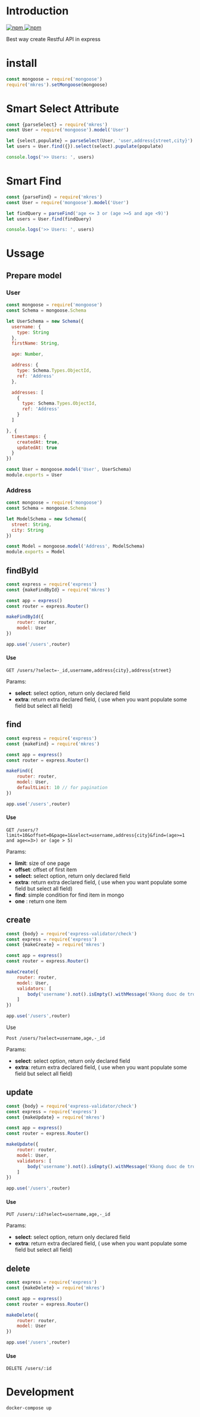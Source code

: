 # Introduction

[![npm](https://img.shields.io/npm/v/mkres.svg) ![npm](https://img.shields.io/npm/dm/mkres.svg)](https://www.npmjs.com/package/mkres)


Best way create Restful API in express

# install

```js
const mongoose = require('mongoose')
require('mkres').setMongoose(mongoose)
```

# Smart Select Attribute

```js
const {parseSelect} = require('mkres')
const User = require('mongoose').model('User')

let {select,populate} = parseSelect(User, 'user,address{street,city}')
let users = User.find({}).select(select).pupulate(populate)

console.logs('>> Users: ', users)

```

# Smart Find

```js
const {parseFind} = require('mkres')
const User = require('mongoose').model('User')

let findQuery = parseFind('age <= 3 or (age >=5 and age <9)')
let users = User.find(findQuery)

console.logs('>> Users: ', users)

```

# Ussage

## Prepare model

### User

```js
const mongoose = require('mongoose')
const Schema = mongoose.Schema

let UserSchema = new Schema({
  username: {
    type: String
  },
  firstName: String,

  age: Number,

  address: {
    type: Schema.Types.ObjectId,
    ref: 'Address'
  },

  addresses: [
    {
      type: Schema.Types.ObjectId,
      ref: 'Address'
    }
  ]

}, {
  timestamps: {
    createdAt: true,
    updatedAt: true
  }
})

const User = mongoose.model('User', UserSchema)
module.exports = User

```

### Address
```js
const mongoose = require('mongoose')
const Schema = mongoose.Schema

let ModelSchema = new Schema({
  street: String,
  city: String
})

const Model = mongoose.model('Address', ModelSchema)
module.exports = Model

```


## findById
```js
const express = require('express')
const {makeFindById} = require('mkres')

const app = express()
const router = express.Router()

makeFindById({
    router: router,
    model: User
})

app.use('/users',router)

```


#### Use 
```
GET /users/?select=-_id,username,address{city},address{street}
```

Params:
* **select**: select option, return only declared field
* **extra**: return extra declared field, ( use when you want populate some field but select all field)

## find
```js
const express = require('express')
const {makeFind} = require('mkres')

const app = express()
const router = express.Router()

makeFind({
    router: router,
    model: User,
    defaultLimit: 10 // for pagination
})

app.use('/users',router)

```

#### Use 
```
GET /users/?limit=10&offset=0&page=1&select=username,address{city}&find=(age>=1 and age<=3>) or (age > 5) 
```

Params:
* **limit**: size of one page
* **offset**: offset of first item
* **select**: select option, return only declared field
* **extra**: return extra declared field, ( use when you want populate some field but select all field)
* **find**: simple condition for find item in mongo 
* **one** : return one item

## create
```js
const {body} = require('express-validator/check')
const express = require('express')
const {makeCreate} = require('mkres')

const app = express()
const router = express.Router()

makeCreate({
    router: router,
    model: User,
    validators: [
        body('username').not().isEmpty().withMessage('Kkong duoc de trong')
    ]
})

app.use('/users',router)
```

Use 
```
Post /users/?select=username,age,-_id
```

Params:
* **select**: select option, return only declared field
* **extra**: return extra declared field, ( use when you want populate some field but select all field)

## update
```js
const {body} = require('express-validator/check')
const express = require('express')
const {makeUpdate} = require('mkres')

const app = express()
const router = express.Router()

makeUpdate({
    router: router,
    model: User,
    validators: [
        body('username').not().isEmpty().withMessage('Kkong duoc de trong')
    ]
})

app.use('/users',router)
```

#### Use 
```
PUT /users/:id?select=username,age,-_id
```

Params:
* **select**: select option, return only declared field
* **extra**: return extra declared field, ( use when you want populate some field but select all field)

## delete
```js
const express = require('express')
const {makeDelete} = require('mkres')

const app = express()
const router = express.Router()

makeDelete({
    router: router,
    model: User
})

app.use('/users',router)
```
#### Use 
```
DELETE /users/:id
```


# Development

```
docker-compose up
```